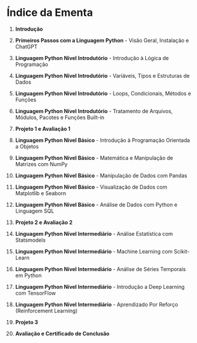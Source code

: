 # Índice da Ementa

1. **Introdução**

2. **Primeiros Passos com a Linguagem Python** - Visão Geral, Instalação e ChatGPT

3. **Linguagem Python Nível Introdutório** - Introdução à Lógica de Programação

4. **Linguagem Python Nível Introdutório** - Variáveis, Tipos e Estruturas de Dados

5. **Linguagem Python Nível Introdutório** - Loops, Condicionais, Métodos e Funções

6. **Linguagem Python Nível Introdutório** - Tratamento de Arquivos, Módulos, Pacotes e Funções Built-in

7. **Projeto 1 e Avaliação 1**

8. **Linguagem Python Nível Básico** - Introdução à Programação Orientada a Objetos

9. **Linguagem Python Nível Básico** - Matemática e Manipulação de Matrizes com NumPy

10. **Linguagem Python Nível Básico** - Manipulação de Dados com Pandas

11. **Linguagem Python Nível Básico** - Visualização de Dados com Matplotlib e Seaborn

12. **Linguagem Python Nível Básico** - Análise de Dados com Python e Linguagem SQL

13. **Projeto 2 e Avaliação 2**

14. **Linguagem Python Nível Intermediário** - Análise Estatística com Statsmodels

15. **Linguagem Python Nível Intermediário** - Machine Learning com Scikit-Learn

16. **Linguagem Python Nível Intermediário** - Análise de Séries Temporais em Python

17. **Linguagem Python Nível Intermediário** - Introdução a Deep Learning com TensorFlow

18. **Linguagem Python Nível Intermediário** - Aprendizado Por Reforço (Reinforcement Learning)

19. **Projeto 3**

20. **Avaliação e Certificado de Conclusão**
